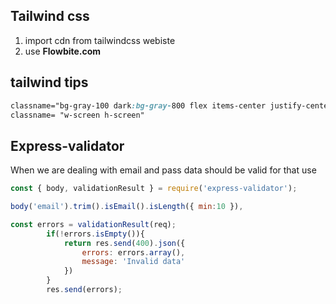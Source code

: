 ## Tailwind css
1. import cdn from tailwindcss webiste
2. use **Flowbite.com**

## tailwind tips 
``` css
classname="bg-gray-100 dark:bg-gray-800 flex items-center justify-center"
classname= "w-screen h-screen"
```

## Express-validator
When we are dealing with email and pass data should be valid for that use 
```js
const { body, validationResult } = require('express-validator');

body('email').trim().isEmail().isLength({ min:10 }),

const errors = validationResult(req);
        if(!errors.isEmpty()){
            return res.send(400).json({
                errors: errors.array(),
                message: 'Invalid data'
            })
        }
        res.send(errors);
```

